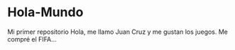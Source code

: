 # Hola-Mundo
Mi primer repositorio
Hola, me llamo Juan Cruz y me gustan los juegos. Me compré el FIFA...
